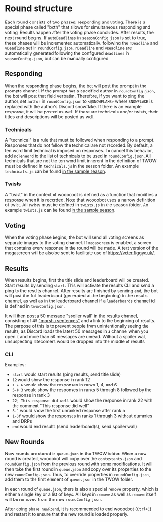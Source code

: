 # Round structure
Each round consists of two phases: responding and voting.
There is a special phase called "both" that allows for simultaneous responding and voting.
Results happen after the voting phase concludes.
After results, the next round begins.
If `autoDeadlines` in `seasonConfig.json` is set to true, these phases will be incremented automatically, following the `rDeadline` and `vDeadline` set in `roundConfig.json`.
`rDeadline` and `vDeadline` are automatically generated following the configured `deadlines` in `seasonConfig.json`, but can be manually configured.

## Responding
When the responding phase begins, the bot will post the prompt in the prompts channel.
If the prompt has a specified author in `roundConfig.json`, the bot will post that field verbatim.
Therefore, if you want to ping the author, set `author` in `roundConfig.json` to `<@SNOWFLAKE>` where `SNOWFLAKE` is replaced with the author's Discord snowflake.
If there is an example response, it will be posted as well.
If there are technicals and/or twists, their titles and descriptions will be posted as well.

### Technicals
A "technical" is a rule that must be followed when responding to a prompt.
Responses that do not follow the technical are not recorded.
By default, a ten word limit technical is imposed on responses.
To cancel this behavior, add `noTenWord` to the list of technicals to be used in `roundConfig.json`.
All technicals that are not the ten word limit inherent in the definition of TWOW must be defined in `technicals.js` in the season folder.
An example `technicals.js` can be found [in the sample season](../Sample%20TWOW/Sample%20Season/technicals.js).

### Twists
A "twist" in the context of woooobot is defined as a function that modifies a response when it is recorded.
Note that woooobot uses a narrow definition of twist.
All twists must be defined in `twists.js` in the season folder.
An example `twists.js` can be found [in the sample season](../Sample%20TWOW/Sample%20Season/twists.js).

## Voting
When the voting phase begins, the bot will send all voting screens as separate images to the voting channel.
If `megascreen` is enabled, a screen that contains every response in the round will be made.
A text version of the megascreen will be also be sent to facilitate use of https://voter.figgyc.uk/.

## Results
When results begins, first the title slide and leaderboard will be created.
Start results by sending `start`.
This will activate the results CLI and send a ping to the results channel.
After results are finished by sending `end`, the bot will post the full leaderboard (generated at the beginning) in the results channel, as well as in the leaderboard channel if a `leaderboards` channel id is defined in `twowConfig.json`.

It will then post a 50 message "spoiler wall" in the results channel, consisting of 49 ["morshu sentences"](../README.md#morshu) and a link to the beginning of results.
The purpose of this is to prevent people from unintentionally seeing the results, as Discord loads the latest 50 messages in a channel when you open it and more than 50 messages are unread.
Without a spoiler wall, unsuspecting latecomers would be dropped into the middle of results.

### CLI
Examples:
- `start` would start results (ping results, send title slide)
- `12` would show the response in rank 12
- `1 4 6` would show the responses in ranks 1, 4, and 6
- `5-8 3` would show the responses in ranks 5 through 8 followed by the response in rank 3
- `22; This response did well` would show the response in rank 22 with the comment "This response did well"
- `5.1` would show the first unranked response after rank 5
- `1-3f` would show the responses in ranks 1 through 3 without dummies and DRPs
- `end` would end results (send leaderboard(s), send spoiler wall)

## New Rounds
New rounds are stored in `queue.json` in the TWOW folder.
When a new round is created, woooobot will copy over the `contestants.json` and `roundConfig.json` from the previous round with some modifications.
It will then take the first round in `queue.json` and copy over its properties to the new `roundConfig.json`.
Thus, to override properties in `roundConfig.json`, add them to the first element of `queue.json` in the TWOW folder.

In each round of `queue.json`, there is also a special `remove` property, which is either a single key or a list of keys.
All keys in `remove` as well as `remove` itself will be removed from the new `roundConfig.json`.

After doing `phase newRound`, it is recommended to end woooobot (`Ctrl+C`) and restart it to ensure that the new round is loaded properly.